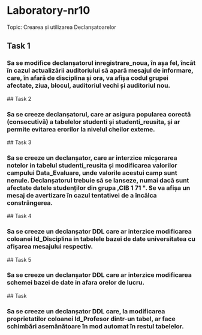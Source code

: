 # Laboratory-nr10

Topic: Crearea și utilizarea Declanșatoarelor

## Task 1
<h3>Sa se modifice declanșatorul inregistrare_noua, în așa fel, încât în cazul actualizării
auditoriului să apară mesajul de informare, care, în afară de disciplina și ora, va afișa codul
grupei afectate, ziua, blocul, auditoriul vechi și auditoriul nou.</h3>
## Task 2
<h3>Sa se creeze declanșatorul, care ar asigura popularea corectă (consecutivă) a tabelelor studenti
și studenti_reusita, și ar permite evitarea erorilor la nivelul cheilor exteme.</h3>
## Task 3
<h3>Sa se creeze un declanșator, care ar interzice micșorarea notelor in tabelul studenti_reusita și
modificarea valorilor campului Data_Evaluare, unde valorile acestui camp sunt nenule.
Declanșatorul trebuie să se lanseze, numai dacă sunt afectate datele studenților din grupa
,CIB 1 71 ". Se va afișa un mesaj de avertizare în cazul tentativei de a încălca constrângerea.</h3>
## Task 4
<h3>Sa se creeze un declanșator DDL care ar interzice modificarea coloanei ld_Disciplina in
tabelele bazei de date universitatea cu afișarea mesajului respectiv.</h3>
## Task 5
<h3>Sa se creeze un declanșator DDL care ar interzice modificarea schemei bazei de date in afara
orelor de lucru.</h3>
## Task
<h3>Sa se creeze un declanșator DDL care, la modificarea proprietatilor coloanei ld_Profesor
dintr-un tabel, ar face schimbări asemănătoare în mod automat în restul tabelelor.</h3>
